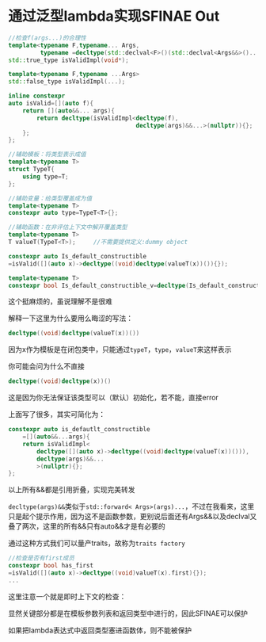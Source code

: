 # 通过泛型lambda实现SFINAE Out

```cpp
//检查f(args...)的合理性
template<typename F,typename... Args,
         typename =decltype(std::declval<F>()(std::declval<Args&&>()...))>
std::true_type isValidImpl(void*);

template<typename F,typename ...Args>
std::false_type isValidImpl(...);

inline constexpr
auto isValid=[](auto f){
    return [](auto&&... args){
        return decltype(isValidImpl<decltype(f),
                                    decltype(args)&&...>(nullptr)){};
    };
};

//辅助模板：将类型表示成值
template<typename T>
struct TypeT{
    using type=T;
};

//辅助变量：给类型覆盖成为值
template<typename T>
constexpr auto type=TypeT<T>{};

//辅助函数：在非评估上下文中解开覆盖类型
template<typename T>
T valueT(TypeT<T>);		//不需要提供定义:dummy object

constexpr auto Is_default_constructible
=isValid([](auto x)->decltype((void)decltype(valueT(x))()){});

template<typename T>
constexpr bool Is_default_constructible_v=decltype(Is_default_constructible(type<T>))::value;
```

这个挺麻烦的，虽说理解不是很难

解释一下这里为什么要用么晦涩的写法：

```cpp
decltype((void)decltype(valueT(x))())
```

因为x作为模板是在闭包类中，只能通过`typeT`，`type`，`valueT`来这样表示

你可能会问为什么不直接

```cpp
decltype((void)decltype(x))()
```

这是因为你无法保证该类型可以（默认）初始化，若不能，直接error

上面写了很多，其实可简化为：

```cpp
constexpr auto is_defautlt_constructible
    =[](auto&&...args){
    return isValidImpl<
        decltype([](auto x)->decltype((void)decltype(valueT(x))())),
    	decltype(args)&&...
        >(nullptr){};    
};
```

以上所有&&都是引用折叠，实现完美转发

`decltype(args)&&`类似于`std::forward< Args>(args)...`，不过在我看来，这里只是起个提示作用，因为这不是函数参数，更别说后面还有Args&&以及declval又叠了两次，这里的所有&&只有auto&&才是有必要的

通过这种方式我们可以量产traits，故称为`traits factory`

```cpp
//检查是否有first成员
constexpr bool has_first
=isValid([](auto x)->decltype((void)valueT(x).first){});
...
```

这里注意一个就是即时上下文的检查：

显然关键部分都是在模板参数列表和返回类型中进行的，因此SFINAE可以保护

如果把lambda表达式中返回类型塞进函数体，则不能被保护

